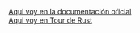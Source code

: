 [Aqui voy en la documentación oficial ](https://doc.rust-lang.org/book/ch09-02-recoverable-errors-with-result.html#propagating-errors)  
[Aqui voy en Tour de Rust](https://tourofrust.com/chapter_9_es.html)
